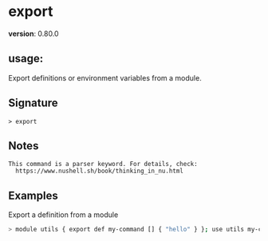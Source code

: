 # export

**version**: 0.80.0

## **usage**:

Export definitions or environment variables from a module.

## Signature

`> export `

## Notes

```text
This command is a parser keyword. For details, check:
  https://www.nushell.sh/book/thinking_in_nu.html
```

## Examples

Export a definition from a module

```bash
> module utils { export def my-command [] { "hello" } }; use utils my-command; my-command
```
